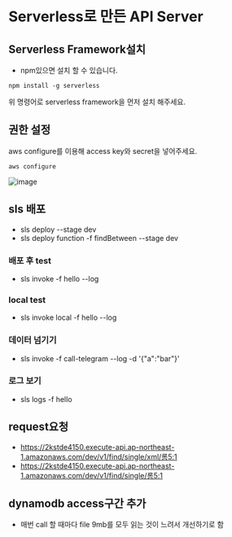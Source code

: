 # Serverless로 만든 API Server

## Serverless Framework설치

- npm있으면 설치 할 수 있습니다.

```
npm install -g serverless
```

위 명령어로 serverless framework을 먼저 설치 해주세요.

## 권한 설정

aws configure를 이용해 access key와 secret을 넣어주세요.

```
aws configure
```

![image](https://user-images.githubusercontent.com/1642243/147857376-84b43ad6-4082-4ad7-bc8b-81a8e4bb05ec.png)


## sls 배포
* sls deploy --stage dev
* sls deploy function -f findBetween --stage dev

### 배포 후 test
* sls invoke -f hello --log

### local test
* sls invoke local -f hello --log


### 데이터 넘기기
* sls invoke -f call-telegram --log -d '{"a":"bar"}'

### 로그 보기
* sls logs -f hello

## request요청
* https://2kstde4150.execute-api.ap-northeast-1.amazonaws.com/dev/v1/find/single/xml/롬5:1
* https://2kstde4150.execute-api.ap-northeast-1.amazonaws.com/dev/v1/find/single/롬5:1

## dynamodb access구간 추가
* 매번 call 할 때마다 file 9mb를 모두 읽는 것이 느려서 개선하기로 함
